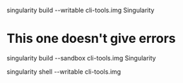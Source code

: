 singularity build --writable cli-tools.img Singularity

# This one doesn't give errors
singularity build --sandbox cli-tools.img Singularity 

singularity shell --writable cli-tools.img
